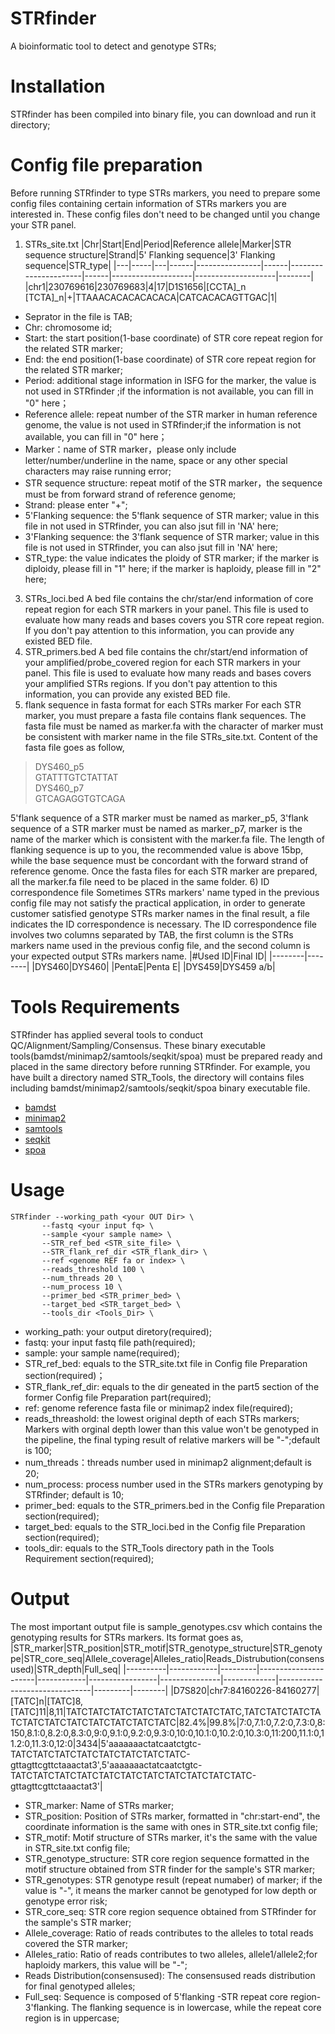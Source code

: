 # STRfinder
A bioinformatic tool to detect and genotype STRs;

# Installation
STRfinder has been compiled into binary file, you can download and run it directory;

# Config file preparation
Before running STRfinder to type STRs markers, you need to prepare some config files containing certain information of STRs markers you are interested in. These config files don't need to be changed until you change your STR panel.
1) STRs_site.txt
   |Chr|Start|End|Period|Reference allele|Marker|STR sequence structure|Strand|5' Flanking sequence|3' Flanking sequence|STR_type|
   |---|-----|---|------|----------------|------|----------------------|------|--------------------|--------------------|--------|
   |chr1|230769616|230769683|4|17|D1S1656|\[CCTA\]_n \[TCTA\]_n|+|TTAAACACACACACACA|CATCACACAGTTGAC|1|
- Seprator in the file is TAB;
- Chr: chromosome id;
- Start: the start position(1-base coordinate) of STR core repeat region for the related STR marker;
- End: the end position(1-base coordinate) of STR core repeat region for the related STR marker;
- Period: additional stage information in ISFG for the marker, the value is not used in STRfinder ;if the information is not available, you can fill in "0" here；
- Reference allele: repeat number of the STR marker in human reference genome, the value is not used in STRfinder;if the information is not available, you can fill in "0" here；
- Marker：name of STR marker，please only include letter/number/underline in the name, space or any other special characters may raise running error;
- STR sequence structure: repeat motif of the STR marker，the sequence must be from forward strand of reference genome;
- Strand: please enter "+"; 
- 5'Flanking sequence: the 5'flank sequence of STR marker; value in this file in not used in STRfinder, you can also jsut fill in 'NA' here;
- 3'Flanking sequence: the 3'flank sequence of STR marker; value in this file is not used in STRfinder, you can also jsut fill in 'NA' here;
- STR_type: the value indicates the ploidy of STR marker; if the marker is diploidy, please fill in "1" here; if the marker is haploidy, please fill in "2" here;
3) STRs_loci.bed
A bed file contains the chr/star/end information of core repeat region for each STR markers in your panel. This file is used to evaluate how many reads and bases covers you STR core repeat region. If you don't pay attention to this information, you can provide any existed BED file.
4) STR_primers.bed
A bed file contains the chr/start/end information of your amplified/probe_covered region for each STR markers in your panel. This file is used to evaluate how many reads and bases covers your amplified STRs regions. If you don't pay attention to this information, you can provide any existed BED file.
5) flank sequence in fasta format for each STRs marker
For each STR marker, you must prepare a fasta file contains flank sequences. The fasta file must be named as marker.fa with the character of marker must be consistent with marker name in the file STRs_site.txt. Content of the fasta file goes as follow,


> DYS460_p5  
> GTATTTGTCTATTAT  
> DYS460_p7  
> GTCAGAGGTGTCAGA  

5'flank sequence of a STR marker must be named as marker_p5, 3'flank sequence of a STR marker must be named as marker_p7, marker is the name of the marker which is consistent with the marker.fa file. The length of flanking sequence is up to you, the recommended value is above 15bp, while the base sequence must be concordant with the forward strand of reference genome. Once the fasta files for each STR marker  are prepared, all the marker.fa file need to be placed in the same folder.
6) ID correspondence file
Sometimes STRs markers' name typed in the previous config file may not satisfy the practical application, in order to generate customer satisfied genotype STRs marker names in the final result, a file indicates the ID correspondence is necessary. The ID correspondence file involves two columns separated by TAB, the first column is the STRs markers name used in the previous config file, and the second column is your expected output STRs markers name.
|#Used ID|Final ID|
|--------|--------|
|DYS460|DYS460|
|PentaE|Penta E|
|DYS459|DYS459 a/b|
 
# Tools Requirements
STRfinder has applied several tools to conduct QC/Alignment/Sampling/Consensus. These binary executable tools(bamdst/minimap2/samtools/seqkit/spoa) must be prepared ready and placed in the same directory before running STRfinder. For example, you have built a directory named STR_Tools, the directory will contains files including bamdst/minimap2/samtools/seqkit/spoa binary executable file.
- [bamdst](https://github.com/shiquan/bamdst)
- [minimap2](https://github.com/lh3/minimap2)
- [samtools](https://github.com/samtools/samtools)
- [seqkit](https://github.com/shenwei356/seqkit)
- [spoa](https://github.com/rvaser/spoa)
  
# Usage
```
STRfinder --working_path <your OUT Dir> \
       --fastq <your input fq> \
       --sample <your sample name> \
       --STR_ref_bed <STR_site_file> \
       --STR_flank_ref_dir <STR_flank_dir> \
       --ref <genome REF fa or index> \
       --reads_threshold 100 \
       --num_threads 20 \
       --num_process 10 \
       --primer_bed <STR_primer_bed> \
       --target_bed <STR_target_bed> \
       --tools_dir <Tools_Dir> \
```
- working_path: your output diretory(required);
- fastq: your input fastq file path(required);
- sample: your sample name(required);
- STR_ref_bed: equals to the STR_site.txt file in Config file Preparation section(required)；
- STR_flank_ref_dir: equals to the dir geneated in the part5 section of the former Config file Preparation part(required);
- ref: genome reference fasta file or minimap2 index file(required);
- reads_threashold: the lowest original depth of each STRs markers; Markers with orginal depth lower than this value won't be genotyped in the pipeline, the final typing result of relative markers will be "-";default is 100;
- num_threads：threads number used in minimap2 alignment;default is 20;
- num_process: process number used in the STRs markers genotyping by STRfinder; default is 10;
- primer_bed: equals to the STR_primers.bed in the Config file Preparation section(required);
- target_bed: equals to the STR_loci.bed in the Config file Preparation section(required);
- tools_dir: equals to the STR_Tools directory path in the Tools Requirement section(required);

# Output
The most important output file is sample_genotypes.csv which contains the genotyping results for STRs markers. Its format goes as,
|STR_marker|STR_position|STR_motif|STR_genotype_structure|STR_genotype|STR_core_seq|Allele_coverage|Alleles_ratio|Reads_Distrubution(consensused)|STR_depth|Full_seq|
|----------|------------|---------|----------------------|------------|-----------------|---------------|-------------|-------------------------------|---------|--------|
|D7S820|chr7:84160226-84160277|[TATC]n|[TATC]8,[TATC]11|8,11|TATCTATCTATCTATCTATCTATCTATCTATC,TATCTATCTATCTATCTATCTATCTATCTATCTATCTATCTATC|82.4%|99.8%|7:0,7.1:0,7.2:0,7.3:0,8:150,8.1:0,8.2:0,8.3:0,9:0,9.1:0,9.2:0,9.3:0,10:0,10.1:0,10.2:0,10.3:0,11:200,11.1:0,11.2:0,11.3:0,12:0|3434|5'aaaaaaactatcaatctgtc-TATCTATCTATCTATCTATCTATCTATCTATC-gttagttcgttctaaactat3',5'aaaaaaactatcaatctgtc-TATCTATCTATCTATCTATCTATCTATCTATCTATCTATCTATC-gttagttcgttctaaactat3'|
- STR_marker: Name of STRs marker;
- STR_position: Position of STRs marker, formatted in "chr:start-end", the coordinate information is the same with ones in STR_site.txt config file;
- STR_motif: Motif structure of STRs marker, it's the same with the value in STR_site.txt config file;
- STR_genotype_structure: STR core region sequence formatted in the motif structure obtained from STR finder for the sample's STR marker;
- STR_genotypes: STR genotype result (repeat numaber) of marker; if the value is "-", it means the marker cannot be genotyped for low depth or genotype error risk;
- STR_core_seq: STR core region sequence obtained from STRfinder for the sample's STR marker;
- Allele_coverage: Ratio of reads contributes to the alleles to total reads covered the STR marker;
- Alleles_ratio: Ratio of reads contributes to two alleles, allele1/allele2;for haploidy markers, this value will be "-";
- Reads Distribution(consensused): The consensused reads distribution for final genotyped alleles;
- Full_seq: Sequence is composed of 5'flanking -STR repeat core region-3'flanking. The flanking sequence is in lowercase, while the repeat core region is in uppercase; 
